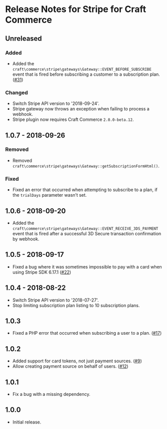 # Release Notes for Stripe for Craft Commerce

## Unreleased

### Added

- Added the `craft\commerce\stripe\gateways\Gateway::EVENT_BEFORE_SUBSCRIBE` event that is fired before subscribing a customer to a subscription plan. ([#31](https://github.com/craftcms/commerce-stripe/issues/31))

### Changed
- Switch Stripe API version to '2018-09-24'.
- Stripe gateway now throws an exception when failing to process a webhook.
- Stripe plugin now requires Craft Commerce `2.0.0-beta.12`.

## 1.0.7 - 2018-09-26

### Removed

- Removed `craft\commerce\stripe\gateways\Gateway::getSubscriptionFormHtml()`.

### Fixed

- Fixed an error that occurred when attempting to subscribe to a plan, if the `trialDays` parameter wasn’t set.

## 1.0.6 - 2018-09-20

- Added the `craft\commerce\stripe\gateways\Gateway::EVENT_RECEIVE_3DS_PAYMENT` event that is fired after a successful 3D Secure transaction confirmation by webhook.

## 1.0.5 - 2018-09-17

- Fixed a bug where it was sometimes impossible to pay with a card when using Stripe SDK 6.17.1 ([#22](https://github.com/craftcms/commerce-stripe/issues/22))

## 1.0.4 - 2018-08-22

- Switch Stripe API version to '2018-07-27'.
- Stop limiting subscription plan listing to 10 subscription plans.

## 1.0.3

- Fixed a PHP error that occurred when subscribing a user to a plan. ([#17](https://github.com/craftcms/commerce-stripe/issues/17))

## 1.0.2

- Added support for card tokens, not just payment sources. ([#9](https://github.com/craftcms/commerce-stripe/issues/9))
- Allow creating payment source on behalf of users. ([#12](https://github.com/craftcms/commerce-stripe/issues/12))

## 1.0.1

- Fix a bug with a missing dependency.

## 1.0.0

- Initial release.

